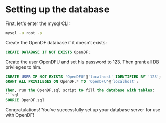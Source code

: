 # Setting up the database

First, let's enter the mysql CLI:
```bash
mysql -u root -p
```

Create the OpenDF database if it doesn't exists:
```sql
CREATE DATABASE IF NOT EXISTS OpenDF;
```

Create the user OpenDFU and set his password to 123.
Then grant all DB privileges to him.
```sql
CREATE USER IF NOT EXISTS 'OpenDFU'@'localhost' IDENTIFIED BY '123';
GRANT ALL PRIVILEGES ON OpenDF.* TO 'OpenDFU'@'localhost';

Then, run the OpenDF.sql script to fill the database with tables:
```sql
SOURCE OpenDF.sql
```

Congratulations! You've successfully set up your database server for
use with OpenDF!

